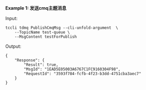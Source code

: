 **Example 1: 发送cmq主题消息**



Input: 

```
tccli tdmq PublishCmqMsg --cli-unfold-argument  \
    --TopicName test-queue \
    --MsgContent testForPublish
```

Output: 
```
{
    "Response": {
        "Result": true,
        "MsgId": "1EAD5E05003A6767C1FC9160304F98",
        "RequestId": "3593f784-fcfb-4f23-b3dd-4751cba3aec7"
    }
}
```


